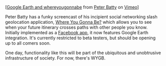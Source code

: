 <!--
.. title: Where you gonna be?
.. slug: where-you-gonna-be
.. date: 2008-03-20 01:26:41-05:00
.. tags: journal,gis,web
-->


[[Google Earth and
whereyougonnabe](http://www.vimeo.com/796747/l:embed_796747) from [Peter
Batty](http://www.vimeo.com/user365144/l:embed_796747) on
[Vimeo](http://vimeo.com/l:embed_796747)]

Peter Batty has a funky screencast of his incipient social networking
slash geolocation application, [Where You Gonna
Be?](http://whereyougonnabe.com/) which allows you to see when your
future itinerary crosses paths with other people you know. Initially
implemented as a [Facebook
app](http://apps.facebook.com/whereyougonnabe/), it now features Google
Earth integration. It's currently restricted to beta testers, but should
be opening up to all comers soon.

One day, functionality like this will be part of the ubiquitous and
unobtrusive infrastructure of society. For now, there's WYGB.